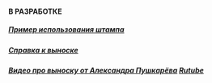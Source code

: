 #### В РАЗРАБОТКЕ

##### [Пример использования штампа](https://www.youtube.com/watch?v=Bo4JFFIpBo4 "##### Пример использования")
##### [Справка к выноске](https://docs.google.com/document/d/e/2PACX-1vQSWSuZ6Yx13igD4XAak "##### Справка к выноске")
##### [Видео про выноску от Александра Пушкарёва](https://youtu.be/YfxWgJC21JA?si=OXODLgmxKnzHeYwH) [Rutube](https://rutube.ru/video/2032d51b7708622da48077d36b17938a/?r=wd)
